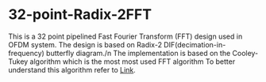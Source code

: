 # 32-point-Radix-2FFT
This is a 32 point pipelined Fast Fourier Transform (FFT) design used in OFDM system. 
The design is based on Radix-2 DIF(decimation-in-frequency) butterfly diagram./n 
The implementation is based on the Cooley-Tukey algorithm which is the most most used FFT algorithm To better understand this algorithm refer to [Link](https://pages.github.com/). 

